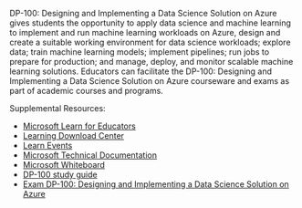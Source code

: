 DP-100: Designing and Implementing a Data Science Solution on Azure gives students the opportunity to apply data science and machine learning to implement and run machine learning workloads on Azure, design and create a suitable working environment for data science workloads; explore data; train machine learning models; implement pipelines; run jobs to prepare for production; and manage, deploy, and monitor scalable machine learning solutions. Educators can facilitate the DP-100: Designing and Implementing a Data Science Solution on Azure courseware and exams as part of academic courses and programs.

Supplemental Resources:

- [Microsoft Learn for Educators](https://aka.ms/msle)  
- [Learning Download Center](https://techcommunity.microsoft.com/blog/mctnews/current-courseware-downloading-process/4196123)
- [Learn Events](https://aka.ms/LearnTV)
- [Microsoft Technical Documentation](https://aka.ms/docs)
- [Microsoft Whiteboard](https://aka.ms/whiteboard)
- [DP-100 study guide](https://aka.ms/DP100-StudyGuide)
- [Exam DP-100: Designing and Implementing a Data Science Solution on Azure](https://aka.ms/DP100exam)

